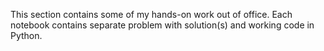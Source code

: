 This section contains some of my hands-on work out of office.
Each notebook contains separate problem with solution(s) and working code in Python.
